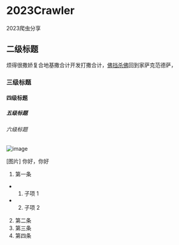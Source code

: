 # 2023Crawler

2023爬虫分享


## 二级标题

烦得很撒娇复合地基撒合计开发打撒合计，[佛挡杀佛](https://wwww.baidu.com)回到家萨克范德萨，


### 三级标题
#### 四级标题
##### 五级标题
###### 六级标题

![image](https://github.com/WangLaoShi/2023Crawler/assets/13606490/523907b8-dfc7-4113-80cc-07f05bae82cb)

[图片]
你好，你好


1. 第一条
  - 1. 子项 1
  - 2. 子项 2
2. 第二条
3. 第三条
4. 第四条
